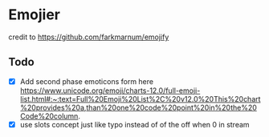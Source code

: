 # Emojier

 credit to <https://github.com/farkmarnum/emojify>

## Todo

- [X] Add second phase emoticons form here <https://www.unicode.org/emoji/charts-12.0/full-emoji-list.html#:~:text=Full%20Emoji%20List%2C%20v12.0%20This%20chart%20provides%20a,than%20one%20code%20point%20in%20the%20Code%20column>.
- [X] use slots concept just like typo instead of of the off when 0 in stream
